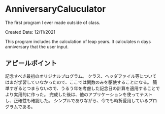 # AnniversaryCaluculator
The first program I ever made outside of class.

Created Date: 12/11/2021


This program includes the calculation of leap years.
It calculates n days anniversary that the user input.

アピールポイント
---------------

記念すべき最初のオリジナルプログラム。
クラス、ヘッダファイル等についてはまだ学習していなかったので、ここでは関数のみを駆使することになる。
簡単すぎるとつまらないので、うるう年を考慮した記念日の計算を適用することでより実用的に作った。
完成した後は、他のアプリケーションを使ってテストし、正確性も確認した。
シンプルでありながら、今でも時折愛用しているプログラムである。
